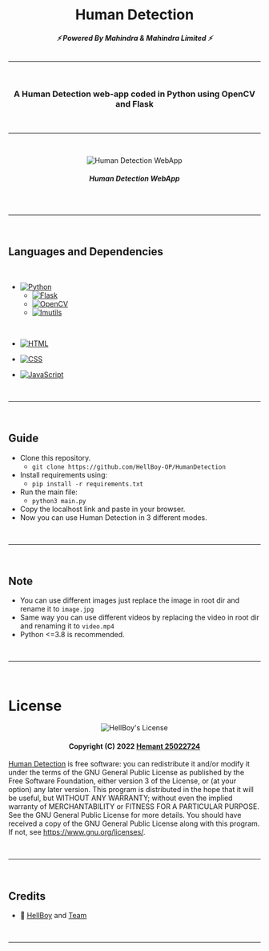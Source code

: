 <h1 align="center">
  <b>Human Detection</b>
</h1>


<h6 align="center">
  <b>⚡ Powered By Mahindra & Mahindra Limited ⚡</b>
</h6>

---

<br />
<h3 align="center">
  <b>A Human Detection web-app coded in Python using OpenCV and Flask</b>
</h3>
<br />

---

<br />
<p align="center">
  <img src="https://te.legra.ph/file/94fabaacad959e92979c2.png" alt="Human Detection WebApp">
</p>
<h6 align="center">
  <b>Human Detection WebApp</b>
</h6>
<br />

---

<br />

## Languages and Dependencies
<br />

- [![Python](https://img.shields.io/badge/Python-3.8.0+-black?style=for-the-badge&logo=python)](https://www.python.org/)
    - [![Flask](https://img.shields.io/badge/Flask-2.2.2-black?style=for-the-badge&logo=flask)](https://flask.palletsprojects.com/en/2.2.x/)
    - [![OpenCV](https://img.shields.io/badge/OpenCV-4.6.0-black?style=for-the-badge&logo=opencv)](https://docs.opencv.org/4.x/index.html)
    - [![Imutils](https://img.shields.io/badge/Imutils-0.5.4-black?style=for-the-badge&logo=slickpic)](https://github.com/PyImageSearch/imutils)

<br />

- [![HTML](https://img.shields.io/badge/HTML-5.1-black?style=for-the-badge&logo=html5)](https://html5.org/)

- [![CSS](https://img.shields.io/badge/CSS-lvl.3-black?style=for-the-badge&logo=css3)](https://devdocs.io/css/)

- [![JavaScript](https://img.shields.io/badge/JavaScript-ES2022-black?style=for-the-badge&logo=javascript)](https://www.javascript.com/)

<br />

---

<br />

## Guide
- Clone this repository.
    - `git clone https://github.com/HellBoy-OP/HumanDetection`
- Install requirements using:
    - `pip install -r requirements.txt`
- Run the main file:
    - `python3 main.py`
- Copy the localhost link and paste in your browser.
- Now you can use Human Detection in 3 different modes.

<br />

---

<br />

## Note
- You can use different images just replace the image in root dir and rename it to `image.jpg`
- Same way you can use different videos by replacing the video in root dir and renaming it to `video.mp4`
- Python <=3.8 is recommended.

<br />

---

<br />

# License

<p align="center">
    <img src="https://www.gnu.org/graphics/gplv3-or-later.png" alt="HellBoy's License">
</p>

<h4 align="center">
    Copyright (C) 2022 <a href="https://github.com/notacoderbro">Hemant 25022724</a>
</h4>

[Human Detection](https://github.com/notacoderbro/HumanDetection) is free software: you can redistribute it and/or modify
it under the terms of the GNU General Public License as published by
the Free Software Foundation, either version 3 of the License, or
(at your option) any later version.
This program is distributed in the hope that it will be useful,
but WITHOUT ANY WARRANTY; without even the implied warranty of
MERCHANTABILITY or FITNESS FOR A PARTICULAR PURPOSE.  See the
GNU General Public License for more details.
You should have received a copy of the GNU General Public License
along with this program. If not, see <https://www.gnu.org/licenses/>.

<br />

---

<br />

## Credits
- 💖 [HellBoy](https://github.com/HellBoy-OP) and [Team](https://github.com/The-HellBot)

<br />

---
